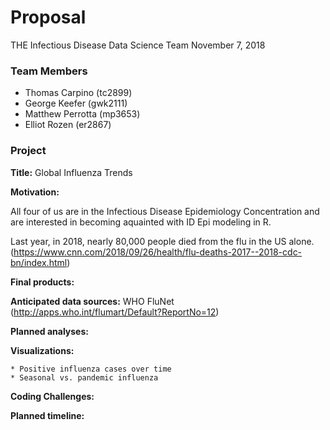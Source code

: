 Proposal
================
THE Infectious Disease Data Science Team
November 7, 2018

### Team Members

-   Thomas Carpino (tc2899)
-   George Keefer (gwk2111)
-   Matthew Perrotta (mp3653)
-   Elliot Rozen (er2867)

### Project

**Title:** Global Influenza Trends

**Motivation:**

All four of us are in the Infectious Disease Epidemiology Concentration and are interested in becoming aquainted with ID Epi modeling in R.

Last year, in 2018, nearly 80,000 people died from the flu in the US alone. (<https://www.cnn.com/2018/09/26/health/flu-deaths-2017--2018-cdc-bn/index.html>)

**Final products:**

**Anticipated data sources:** WHO FluNet (<http://apps.who.int/flumart/Default?ReportNo=12>)

**Planned analyses:**

**Visualizations:**

    * Positive influenza cases over time
    * Seasonal vs. pandemic influenza 

**Coding Challenges:**

**Planned timeline:**
